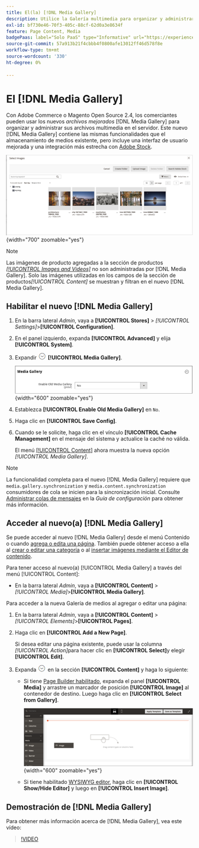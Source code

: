 ```yaml
---
title: El(la) [!DNL Media Gallery]
description: Utilice la Galería multimedia para organizar y administrar los archivos multimedia en el servidor.
exl-id: bf730e46-70f3-405c-88cf-62d0a3e8634f
feature: Page Content, Media
badgePaas: label="Solo PaaS" type="Informative" url="https://experienceleague.adobe.com/es/docs/commerce/user-guides/product-solutions" tooltip="Se aplica solo a proyectos de Adobe Commerce en la nube (infraestructura PaaS administrada por Adobe) y a proyectos locales."
source-git-commit: 57a913b21f4cbbb4f0800afe13012ff46d578f8e
workflow-type: tm+mt
source-wordcount: '330'
ht-degree: 0%

---
```


# El [!DNL Media Gallery]

Con Adobe Commerce o Magento Open Source 2.4, los comerciantes pueden usar los nuevos _archivos mejorados_ [!DNL Media Gallery] para organizar y administrar sus archivos multimedia en el servidor. Este nuevo [!DNL Media Gallery] contiene las mismas funcionalidades que el almacenamiento de medios existente, pero incluye una interfaz de usuario mejorada y una integración más estrecha con [Adobe Stock][adobe-stock].

![Imágenes mostradas en la cuadrícula de la Galería multimedia](./assets/media-gallery-grid.png){width="700" zoomable="yes"}

>[!NOTE]
>
>Las imágenes de producto agregadas a la sección de productos [_[!UICONTROL Images and Videos]_](../catalog/product-image.md#upload-an-image) no son administradas por [!DNL Media Gallery]. Solo las imágenes utilizadas en los campos de la sección de productos&#x200B;_[!UICONTROL Content]_ se muestran y filtran en el nuevo [!DNL Media Gallery].

## Habilitar el nuevo [!DNL Media Gallery]

1. En la barra lateral _Admin_, vaya a **[!UICONTROL Stores]** > _[!UICONTROL Settings]_>**[!UICONTROL Configuration]**.

1. En el panel izquierdo, expanda **[!UICONTROL Advanced]** y elija **[!UICONTROL System]**.

1. Expandir ![Selector de expansión](../assets/icon-display-expand.png) **[!UICONTROL Media Gallery]**.

   ![Configuración avanzada - [!DNL Media Gallery]](./assets/system-media-gallery.png){width="600" zoomable="yes"}

1. Establezca **[!UICONTROL Enable Old Media Gallery]** en `No`.

1. Haga clic en **[!UICONTROL Save Config]**.

1. Cuando se le solicite, haga clic en el vínculo **[!UICONTROL Cache Management]** en el mensaje del sistema y actualice la caché no válida.

   El menú [[!UICONTROL Content]](/help/content-design/content-menu.md) ahora muestra la nueva opción _[!UICONTROL Media Gallery]_.

>[!NOTE]
>
>La funcionalidad completa para el nuevo [!DNL Media Gallery] requiere que `media.gallery.synchronization` y `media.content.synchronization` consumidores de cola se inicien para la sincronización inicial. Consulte [Administrar colas de mensajes](https://experienceleague.adobe.com/docs/commerce-operations/configuration-guide/message-queues/manage-message-queues.html?lang=es) en la _Guía de configuración_ para obtener más información.

## Acceder al nuevo(a) [!DNL Media Gallery]

Se puede acceder al nuevo [!DNL Media Gallery] desde el menú Contenido o cuando [agrega o edita una página](/help/content-design/page-add.md). También puede obtener acceso a ella al [crear o editar una categoría](/help/catalog/category-create.md) o al [insertar imágenes mediante el Editor de contenido](/help/content-design/editor-insert-image.md).

Para tener acceso al nuevo(a) [!UICONTROL Media Gallery] a través del menú [!UICONTROL Content]:

- En la barra lateral _Admin_, vaya a **[!UICONTROL Content]** > _[!UICONTROL Media]_>**[!UICONTROL Media Gallery]**.

Para acceder a la nueva Galería de medios al agregar o editar una página:

1. En la barra lateral _Admin_, vaya a **[!UICONTROL Content]** > _[!UICONTROL Elements]_>**[!UICONTROL Pages]**.

1. Haga clic en **[!UICONTROL Add a New Page]**.

   Si desea editar una página existente, puede usar la columna _[!UICONTROL Action]_&#x200B;para hacer clic en **[!UICONTROL Select]**&#x200B;y elegir **[!UICONTROL Edit]**.

1. Expanda ![Selector de expansión](../assets/icon-display-expand.png) en la sección **[!UICONTROL Content]** y haga lo siguiente:

   - Si tiene [Page Builder habilitado](../page-builder/setup.md), expanda el panel **[!UICONTROL Media]** y arrastre un marcador de posición **[!UICONTROL Image]** al contenedor de destino. Luego haga clic en **[!UICONTROL Select from Gallery]**.

     ![Arrastrar imagen al escenario](./assets/pb-media-image-drag.png){width="600" zoomable="yes"}

   - Si tiene habilitado [WYSIWYG editor](/help/content-design/editor.md), haga clic en **[!UICONTROL Show/Hide Editor]** y luego en **[!UICONTROL Insert Image]**.

## Demostración de [!DNL Media Gallery]

Para obtener más información acerca de [!DNL Media Gallery], vea este vídeo:

>[!VIDEO](https://video.tv.adobe.com/v/3411043?quality=12&learn=on&captions=spa)

[adobe-stock]: https://stock.adobe.com

